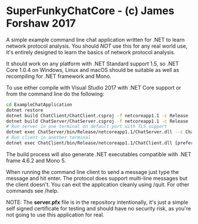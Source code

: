 # SuperFunkyChatCore - (c) James Forshaw 2017
A simple example command line chat application written for .NET to learn network protocol analysis.
You should _NOT_ use this for any real world use, it's entirely designed to learn the basics of
network protocol analysis.

It should work on any platform with .NET Standard support 1.5, so .NET Core 1.0.4 on Windows, Linux and
macOS should be suitable as well as recompiling for .NET framework and Mono.

To use either compile with Visual Studio 2017 with .NET Core support or from the command line do the 
following:

```bash
cd ExampleChatApplication
dotnet restore
dotnet build ChatClient/ChatClient.csproj -f netcoreapp1.1 -c Release
dotnet build ChatServer/ChatServer.csproj -f netcoreapp1.1 -c Release
# Run server in one terminal on default port with TLS support
dotnet exec ChatServer/bin/Release/netcoreapp1.1/ChatServer.dll --c ChatServer/server.pfx
# Run client in another terminal
dotnet exec ChatClient/bin/Release/netcoreapp1.1/ChatClient.dll [prefered username] [prefered host: ex(localhost)]  
```

The build process will also generate .NET executables compatible with .NET frame 4.6.2 and Mono 5.

When running the command line client to send a message just type the message and hit enter. The 
protocol does support multi-line messages but the client doesn't. You can exit the application
cleanly using /quit. For other commands see /help.

NOTE: The **server.pfx** file is in the repository intentionally, it's just a simple self signed
certificate for testing and should have no security risk, as you're not going to use this application
for real.
